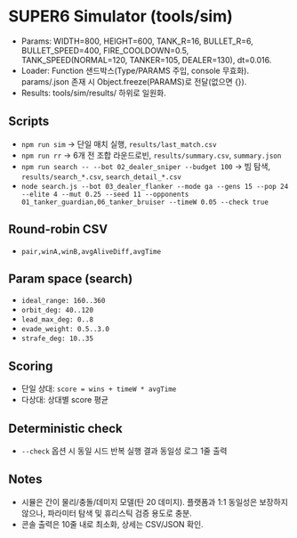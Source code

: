 # SUPER6 Simulator (tools/sim)

- Params: WIDTH=800, HEIGHT=600, TANK_R=16, BULLET_R=6, BULLET_SPEED=400, FIRE_COOLDOWN=0.5, TANK_SPEED(NORMAL=120, TANKER=105, DEALER=130), dt=0.016.
- Loader: Function 샌드박스(Type/PARAMS 주입, console 무효화). params/<botKey>.json 존재 시 Object.freeze(PARAMS)로 전달(없으면 {}).
- Results: tools/sim/results/ 하위로 일원화.

## Scripts
- `npm run sim` → 단일 매치 실행, `results/last_match.csv`
- `npm run rr`  → 6개 전 조합 라운드로빈, `results/summary.csv`, `summary.json`
- `npm run search -- --bot 02_dealer_sniper --budget 100` → 빔 탐색, `results/search_*.csv`, `search_detail_*.csv`
- `node search.js --bot 03_dealer_flanker --mode ga --gens 15 --pop 24 --elite 4 --mut 0.25 --seed 11 --opponents 01_tanker_guardian,06_tanker_bruiser --timeW 0.05 --check true`

## Round-robin CSV
- `pair,winA,winB,avgAliveDiff,avgTime`

## Param space (search)
- `ideal_range: 160..360`
- `orbit_deg: 40..120`
- `lead_max_deg: 0..8`
- `evade_weight: 0.5..3.0`
- `strafe_deg: 10..35`

## Scoring
- 단일 상대: `score = wins + timeW * avgTime`
- 다상대: 상대별 score 평균

## Deterministic check
- `--check` 옵션 시 동일 시드 반복 실행 결과 동일성 로그 1줄 출력

## Notes
- 시뮬은 간이 물리/충돌/데미지 모델(탄 20 데미지). 플랫폼과 1:1 동일성은 보장하지 않으나, 파라미터 탐색 및 휴리스틱 검증 용도로 충분.
- 콘솔 출력은 10줄 내로 최소화, 상세는 CSV/JSON 확인.

